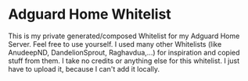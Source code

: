 # Adguard Home Whitelist
This is my private generated/composed Whitelist for my Adguard Home Server. Feel free to use yourself.
I used many other Whitelists (like AnudeepND, DandelionSprout, Raghavdua,...) for inspiration and copied stuff from them. 
I take no credits or anything else for this whitelist. I just have to upload it, because I can't add it locally.
